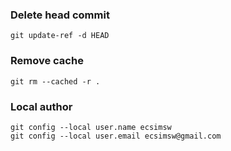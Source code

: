 ### Delete head commit

```
git update-ref -d HEAD
```

### Remove cache

```
git rm --cached -r .
```

### Local author 
```
git config --local user.name ecsimsw
git config --local user.email ecsimsw@gmail.com
```
